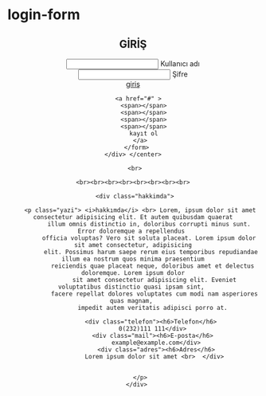 # login-form
<!DOCTYPE html>
<html lang="en">
<head>
    <meta charset="UTF-8">
    <meta http-equiv="X-UA-Compatible" content="IE=edge">
    <meta name="viewport" content="width=, initial-scale=1.0">
    <title>Document</title>
    <link rel="stylesheet" href="new.css">
 
</head>
<body>
    <center>
    <div class="login-box">
      <h2>GİRİŞ</h2>
      <form>
        <div class="user-box">
          <input type="text">
          <label>Kullanıcı adı</label>
        </div>
        <div class="user-box">
          <input type="password">
          <label>Şifre</label>
        </div>
        <a href="#" > 
          <span></span>
          <span></span>
          <span></span>
          <span></span>
          giriş
        </a>
      
        <a href="#" > 
          <span></span>
          <span></span>
          <span></span>
          <span></span>
          kayıt ol
        </a>
      </form>
    </div> </center>
 
     <br>
    
    <br><br><br><br><br><br><br><br>
   
      <div class="hakkimda"> 
      
        <p class="yazi"> <i>hakkımda</i> <br> Lorem, ipsum dolor sit amet consectetur adipisicing elit. Et autem quibusdam quaerat
             illum omnis distinctio in, doloribus corrupti minus sunt. Error doloremque a repellendus 
             officia voluptas? Vero sit soluta placeat. Lorem ipsum dolor sit amet consectetur, adipisicing
              elit. Possimus harum saepe rerum eius temporibus repudiandae illum ea nostrum quos minima praesentium
               reiciendis quae placeat neque, doloribus amet et delectus doloremque. Lorem ipsum dolor
                sit amet consectetur adipisicing elit. Eveniet voluptatibus distinctio quasi ipsam sint, 
                facere repellat dolores voluptates cum modi nam asperiores quas magnam, 
               impedit autem veritatis adipisci porro at.
              
               <div class="telefon"><h6>Telefon</h6> 
               0(232)111 111</div>
               <div class="mail"><h6>E-posta</h6>
                 example@example.com</div>
                 <div class="adres"><h6>Adres</h6>
                Lorem ipsum dolor sit amet <br>  </div>
              

        </p>
      </div>

 </div>
</body>
</html>
